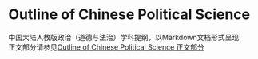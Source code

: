 # Outline of Chinese Political Science
中国大陆人教版政治（道德与法治）学科提纲，以Markdown文档形式呈现  
正文部分请参见[Outline of Chinese Political Science 正文部分](https://github.com/12sdj/Outline-of-Chinese-Political-Science/blob/main/Outline%20of%20Chinese%20Political%20Science%20正文部分.md)
